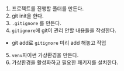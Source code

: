 1. 프로젝트를 진행할 폴더를 만든다.
2. git init을 한다.
3. `.gitignore` 를 만든다.
4. `gitignore`에 git이 관리 안할 내용들을 작성한다.
  - git add로 `gitignore` 미리 add 해놓고 작업
5. `venv`파이썬 가상환경을 만든다.
6. 가상환경을 활성화하고 필요한 패키지를 설치한다.
